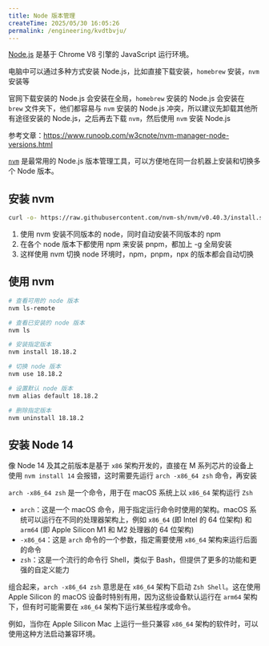 ```yaml
---
title: Node 版本管理
createTime: 2025/05/30 16:05:26
permalink: /engineering/kvdtbvju/
---
```


[Node.js](https://nodejs.org/en) 是基于 Chrome V8 引擎的 JavaScript 运行环境。

电脑中可以通过多种方式安装 Node.js，比如直接下载安装，`homebrew` 安装，`nvm` 安装等

官网下载安装的 Node.js 会安装在全局，`homebrew` 安装的 Node.js 会安装在 `brew` 文件夹下，他们都容易与 `nvm` 安装的 Node.js 冲突，所以建议先卸载其他所有途径安装的 Node.js，之后再去下载 `nvm`，然后使用 `nvm` 安装 Node.js

参考文章：<https://www.runoob.com/w3cnote/nvm-manager-node-versions.html>

[`nvm`](https://github.com/nvm-sh/nvm) 是最常用的 Node.js 版本管理工具，可以方便地在同一台机器上安装和切换多个 Node 版本。

## 安装 nvm

```sh
curl -o- https://raw.githubusercontent.com/nvm-sh/nvm/v0.40.3/install.sh | bash
```

1. 使用 nvm 安装不同版本的 node，同时自动安装不同版本的 npm
2. 在各个 node 版本下都使用 npm 来安装 pnpm，都加上 -g 全局安装
3. 这样使用 nvm 切换 node 环境时，npm，pnpm，npx 的版本都会自动切换

## 使用 nvm

```sh
# 查看可用的 node 版本
nvm ls-remote

# 查看已安装的 node 版本
nvm ls

# 安装指定版本
nvm install 18.18.2

# 切换 node 版本
nvm use 18.18.2

# 设置默认 node 版本
nvm alias default 18.18.2

# 删除指定版本
nvm uninstall 18.18.2
```

## 安装 Node 14

像 Node 14 及其之前版本是基于 `x86` 架构开发的，直接在 M 系列芯片的设备上使用 `nvm install 14` 会报错，这时需要先运行 `arch -x86_64 zsh` 命令，再安装

`arch -x86_64 zsh` 是一个命令，用于在 macOS 系统上以 `x86_64` 架构运行 `Zsh`

- `arch`：这是一个 macOS 命令，用于指定运行命令时使用的架构。macOS 系统可以运行在不同的处理器架构上，例如 `x86_64` (即 Intel 的 64 位架构) 和 `arm64` (即 Apple Silicon M1 和 M2 处理器的 64 位架构)
- `-x86_64`：这是 `arch` 命令的一个参数，指定需要使用 `x86_64` 架构来运行后面的命令
- `zsh`：这是一个流行的命令行 Shell，类似于 Bash，但提供了更多的功能和更强的自定义能力

组合起来，`arch -x86_64 zsh` 意思是在 `x86_64` 架构下启动 `Zsh Shell`。这在使用 Apple Silicon 的 macOS 设备时特别有用，因为这些设备默认运行在 `arm64` 架构下，但有时可能需要在 `x86_64` 架构下运行某些程序或命令。

例如，当你在 Apple Silicon Mac 上运行一些只兼容 `x86_64` 架构的软件时，可以使用这种方法启动兼容环境。

